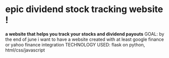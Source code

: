 # epic dividend stock tracking website !
**a website that helps you track your stocks and dividend payouts**
GOAL: by the end of june i want to have a website created with at least google finance or yahoo finance integration 
TECHNOLOGY USED: flask on python, html/css/javascript
